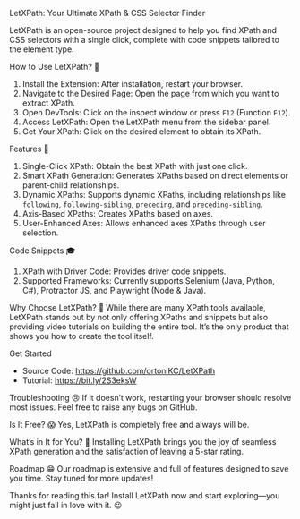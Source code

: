 LetXPath: Your Ultimate XPath & CSS Selector Finder

LetXPath is an open-source project designed to help you find XPath and CSS selectors with a single click, complete with code snippets tailored to the element type.

How to Use LetXPath? 🤔

1. Install the Extension: After installation, restart your browser.
2. Navigate to the Desired Page: Open the page from which you want to extract XPath.
3. Open DevTools: Click on the inspect window or press `F12` (Function `F12`).
4. Access LetXPath: Open the LetXPath menu from the sidebar panel.
5. Get Your XPath: Click on the desired element to obtain its XPath.

Features 💭

1. Single-Click XPath: Obtain the best XPath with just one click.
2. Smart XPath Generation: Generates XPaths based on direct elements or parent-child relationships.
3. Dynamic XPaths: Supports dynamic XPaths, including relationships like `following`, `following-sibling`, `preceding`, and `preceding-sibling`.
4. Axis-Based XPaths: Creates XPaths based on axes.
5. User-Enhanced Axes: Allows enhanced axes XPaths through user selection.

Code Snippets 🎓

1. XPath with Driver Code: Provides driver code snippets.
2. Supported Frameworks: Currently supports Selenium (Java, Python, C#), Protractor JS, and Playwright (Node & Java).

Why Choose LetXPath? 🤔
While there are many XPath tools available, LetXPath stands out by not only offering XPaths and snippets but also providing video tutorials on building the entire tool. It’s the only product that shows you how to create the tool itself.

Get Started

- Source Code: https://github.com/ortoniKC/LetXPath
- Tutorial: https://bit.ly/2S3eksW

Troubleshooting 😢
If it doesn’t work, restarting your browser should resolve most issues. Feel free to raise any bugs on GitHub.

Is It Free? 😱
Yes, LetXPath is completely free and always will be.

What’s in It for You? 🙋
Installing LetXPath brings you the joy of seamless XPath generation and the satisfaction of leaving a 5-star rating.

Roadmap 😁
Our roadmap is extensive and full of features designed to save you time. Stay tuned for more updates!

Thanks for reading this far! Install LetXPath now and start exploring—you might just fall in love with it. 😉

